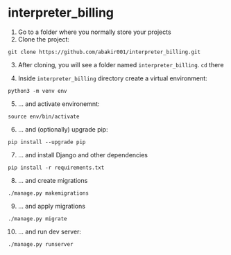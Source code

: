 # interpreter_billing

1. Go to a folder where you normally store your projects
2. Clone the project:
```shell
git clone https://github.com/abakir001/interpreter_billing.git
```
3. After cloning, you will see a folder named `interpreter_billing`. `cd` there

4. Inside `interpreter_billing` directory create a virtual environment:
```shell
python3 -m venv env
```

5. ... and activate environemnt:
```shell
source env/bin/activate
```

6. ... and (optionally) upgrade pip:
```shell
pip install --upgrade pip
```

7. ... and install Django and other dependencies
```shell
pip install -r requirements.txt
```

8. ... and create migrations
```shell
./manage.py makemigrations
```

9. ... and apply migrations
```shell
./manage.py migrate
```

10. ... and run dev server:
```shell
./manage.py runserver
```
